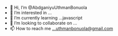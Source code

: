 - 👋 Hi, I’m @AbdganiyuUthmanBonuola
- 👀 I’m interested in ...
- 🌱 I’m currently learning ...javascript
- 💞️ I’m looking to collaborate on ...
- 📫 How to reach me ...uthmanbonuola@gmail.com

<!---
AbdganiyuUthmanBonuola/AbdganiyuUthmanBonuola is a ✨ special ✨ repository because its `README.md` (this file) appears on your GitHub profile.
You can click the Preview link to take a look at your changes.
--->
